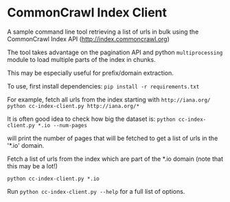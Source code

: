 # CommonCrawl Index Client


A sample command line tool retrieving a list of urls in bulk using the CommonCrawl Index API (http://index.commoncrawl.org)

The tool takes advantage on the pagination API and python `multiprocessing` module to load multiple parts of the index in chunks.

This may be especially useful for prefix/domain extraction.

To use, first install dependencies: `pip install -r requirements.txt`

For example, fetch all urls from the index starting with `http://iana.org/`
`python cc-index-client.py http://iana.org/*`

It is often good idea to check how big the dataset is:
`python cc-index-client.py *.io --num-pages`

will print the number of pages that will be fetched to get a list of urls in the '*.io' domain.

Fetch a list of urls from the index which are part of the *.io domain (note that this may be a lot!)

`python cc-index-client.py *.io`


Run `python cc-index-client.py --help` for a full list of options.

